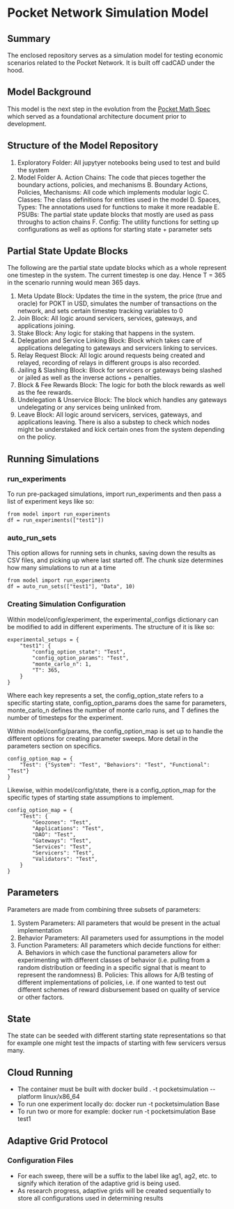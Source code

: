 # Pocket Network Simulation Model

## Summary

The enclosed repository serves as a simulation model for testing economic scenarios related to the Pocket Network. It is built off cadCAD under the hood.

## Model Background

This model is the next step in the evolution from the [Pocket Math Spec](https://github.com/BlockScience/PocketMathSpec) which served as a foundational architecture document prior to development.

## Structure of the Model Repository

1. Exploratory Folder: All jupytyer notebooks being used to test and build the system
2. Model Folder
    A. Action Chains: The code that pieces together the boundary actions, policies, and mechanisms
    B. Boundary Actions, Policies, Mechanisms: All code which implements modular logic
    C. Classes: The class definitions for entities used in the model
    D. Spaces, Types: The annotations used for functions to make it more readable
    E. PSUBs: The partial state update blocks that mostly are used as pass throughs to action chains
    F. Config: The utility functions for setting up configurations as well as options for starting state + parameter sets

## Partial State Update Blocks

The following are the partial state update blocks which as a whole represent one timestep in the system. The current timestep is one day. Hence T = 365 in the scenario running would mean 365 days. 

1. Meta Update Block: Updates the time in the system, the price (true and oracle) for POKT in USD, simulates the number of transactions on the network, and sets certain timestep tracking variables to 0
2. Join Block: All logic around servicers, services, gateways, and applications joining.
3. Stake Block: Any logic for staking that happens in the system.
4. Delegation and Service Linking Block: Block which takes care of applications delegating to gateways and servicers linking to services.
5. Relay Request Block: All logic around requests being created and relayed, recording of relays in different groups is also recorded.
6. Jailing & Slashing Block: Block for servicers or gateways being slashed or jailed as well as the inverse actions + penalties.
7. Block & Fee Rewards Block: The logic for both the block rewards as well as the fee rewards.
8. Undelegation & Unservice Block: The block which handles any gateways undelegating or any services being unlinked from.
9. Leave Block: All logic around servicers, services, gateways, and applications leaving. There is also a substep to check which nodes might be understaked and kick certain ones from the system depending on the policy.

## Running Simulations

### run_experiments

To run pre-packaged simulations, import run_experiments and then pass a list of experiment keys like so:

    from model import run_experiments
    df = run_experiments(["test1"])

### auto_run_sets

This option allows for running sets in chunks, saving down the results as CSV files, and picking up where last started off. The chunk size determines how many simulations to run at a time

    from model import run_experiments
    df = auto_run_sets(["test1"], "Data", 10)

### Creating Simulation Configuration

Within model/config/experiment, the experimental_configs dictionary can be modified to add in different experiments. The structure of it is like so:

    experimental_setups = {
        "test1": {
            "config_option_state": "Test",
            "config_option_params": "Test",
            "monte_carlo_n": 1,
            "T": 365,
        }
    }

Where each key represents a set, the config_option_state refers to a specific starting state, config_option_params does the same for parameters, monte_carlo_n defines the number of monte carlo runs, and T defines the number of timesteps for the experiment.

Within model/config/params, the config_option_map is set up to handle the different options for creating parameter sweeps. More detail in the parameters section on specifics.

    config_option_map = {
        "Test": {"System": "Test", "Behaviors": "Test", "Functional": "Test"}
    }

Likewise, within model/config/state, there is a config_option_map for the specific types of starting state assumptions to implement.

    config_option_map = {
        "Test": {
            "Geozones": "Test",
            "Applications": "Test",
            "DAO": "Test",
            "Gateways": "Test",
            "Services": "Test",
            "Servicers": "Test",
            "Validators": "Test",
        }
    }


## Parameters

Parameters are made from combining three subsets of parameters:

1. System Parameters: All parameters that would be present in the actual implementation
2. Behavior Parameters: All parameters used for assumptions in the model
3. Function Parameters: All parameters which decide functions for either:
    A. Behaviors in which case the functional parameters allow for experimenting with different classes of behavior (i.e. pulling from a random distribution or feeding in a specific signal that is meant to represent the randomness)
    B. Policies: This allows for A/B testing of different implementations of policies, i.e. if one wanted to test out different schemes of reward disbursement based on quality of service or other factors.

## State

The state can be seeded with different starting state representations so that for example one might test the impacts of starting with few servicers versus many.

## Cloud Running

- The container must be built with docker build . -t pocketsimulation --platform linux/x86_64
- To run one experiment locally do: docker run -t pocketsimulation Base
- To run two or more for example: docker run -t pocketsimulation Base test1

## Adaptive Grid Protocol

### Configuration Files

- For each sweep, there will be a suffix to the label like ag1, ag2, etc. to signify which iteration of the adaptive grid is being used.
- As research progress, adaptive grids will be created sequentially to store all configurations used in determining results